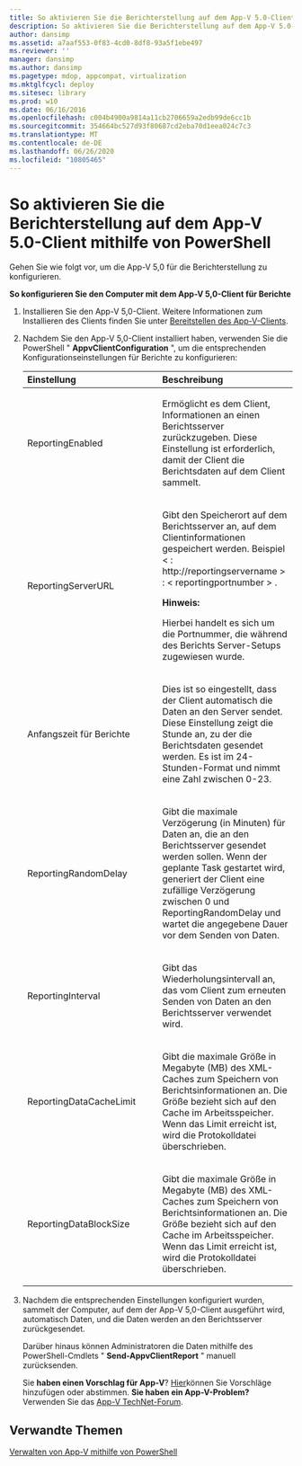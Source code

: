 ```yaml
---
title: So aktivieren Sie die Berichterstellung auf dem App-V 5.0-Client mithilfe von PowerShell
description: So aktivieren Sie die Berichterstellung auf dem App-V 5.0-Client mithilfe von PowerShell
author: dansimp
ms.assetid: a7aaf553-0f83-4cd0-8df8-93a5f1ebe497
ms.reviewer: ''
manager: dansimp
ms.author: dansimp
ms.pagetype: mdop, appcompat, virtualization
ms.mktglfcycl: deploy
ms.sitesec: library
ms.prod: w10
ms.date: 06/16/2016
ms.openlocfilehash: c004b4900a9814a11cb2706659a2edb99de6cc1b
ms.sourcegitcommit: 354664bc527d93f80687cd2eba70d1eea024c7c3
ms.translationtype: MT
ms.contentlocale: de-DE
ms.lasthandoff: 06/26/2020
ms.locfileid: "10805465"
---
```

# So aktivieren Sie die Berichterstellung auf dem App-V 5.0-Client mithilfe von PowerShell


Gehen Sie wie folgt vor, um die App-V 5,0 für die Berichterstellung zu konfigurieren.

**So konfigurieren Sie den Computer mit dem App-V 5,0-Client für Berichte**

1. Installieren Sie den App-V 5,0-Client. Weitere Informationen zum Installieren des Clients finden Sie unter [Bereitstellen des App-V-Clients](how-to-deploy-the-app-v-client-gb18030.md).

2. Nachdem Sie den App-V 5,0-Client installiert haben, verwenden Sie die PowerShell " **AppvClientConfiguration** ", um die entsprechenden Konfigurationseinstellungen für Berichte zu konfigurieren:

   <table>
   <colgroup>
   <col width="50%" />
   <col width="50%" />
   </colgroup>
   <thead>
   <tr class="header">
   <th align="left">Einstellung</th>
   <th align="left">Beschreibung</th>
   </tr>
   </thead>
   <tbody>
   <tr class="odd">
   <td align="left"><p>ReportingEnabled</p></td>
   <td align="left"><p>Ermöglicht es dem Client, Informationen an einen Berichtsserver zurückzugeben. Diese Einstellung ist erforderlich, damit der Client die Berichtsdaten auf dem Client sammelt.</p></td>
   </tr>
   <tr class="even">
   <td align="left"><p>ReportingServerURL</p></td>
   <td align="left"><p>Gibt den Speicherort auf dem Berichtsserver an, auf dem Clientinformationen gespeichert werden. Beispiel &lt; : http://reportingservername &gt; : &lt; reportingportnumber &gt; .</p>
   <div class="alert">
   <strong>Hinweis:</strong><br/><p>Hierbei handelt es sich um die Portnummer, die während des Berichts Server-Setups zugewiesen wurde.</p>
   </div>
   <div>

   </div></td>
   </tr>
   <tr class="odd">
   <td align="left"><p>Anfangszeit für Berichte</p></td>
   <td align="left"><p>Dies ist so eingestellt, dass der Client automatisch die Daten an den Server sendet. Diese Einstellung zeigt die Stunde an, zu der die Berichtsdaten gesendet werden. Es ist im 24-Stunden-Format und nimmt eine Zahl zwischen 0-23.</p></td>
   </tr>
   <tr class="even">
   <td align="left"><p>ReportingRandomDelay</p></td>
   <td align="left"><p>Gibt die maximale Verzögerung (in Minuten) für Daten an, die an den Berichtsserver gesendet werden sollen. Wenn der geplante Task gestartet wird, generiert der Client eine zufällige Verzögerung zwischen 0 und ReportingRandomDelay und wartet die angegebene Dauer vor dem Senden von Daten.</p></td>
   </tr>
   <tr class="odd">
   <td align="left"><p>ReportingInterval</p></td>
   <td align="left"><p>Gibt das Wiederholungsintervall an, das vom Client zum erneuten Senden von Daten an den Berichtsserver verwendet wird.</p></td>
   </tr>
   <tr class="even">
   <td align="left"><p>ReportingDataCacheLimit</p></td>
   <td align="left"><p>Gibt die maximale Größe in Megabyte (MB) des XML-Caches zum Speichern von Berichtsinformationen an. Die Größe bezieht sich auf den Cache im Arbeitsspeicher. Wenn das Limit erreicht ist, wird die Protokolldatei überschrieben.</p></td>
   </tr>
   <tr class="odd">
   <td align="left"><p>ReportingDataBlockSize</p></td>
   <td align="left"><p>Gibt die maximale Größe in Megabyte (MB) des XML-Caches zum Speichern von Berichtsinformationen an. Die Größe bezieht sich auf den Cache im Arbeitsspeicher. Wenn das Limit erreicht ist, wird die Protokolldatei überschrieben.</p></td>
   </tr>
   </tbody>
   </table>



3. Nachdem die entsprechenden Einstellungen konfiguriert wurden, sammelt der Computer, auf dem der App-V 5,0-Client ausgeführt wird, automatisch Daten, und die Daten werden an den Berichtsserver zurückgesendet.

   Darüber hinaus können Administratoren die Daten mithilfe des PowerShell-Cmdlets " **Send-AppvClientReport** " manuell zurücksenden.

   Sie **haben einen Vorschlag für App-V**? [Hier](http://appv.uservoice.com/forums/280448-microsoft-application-virtualization)können Sie Vorschläge hinzufügen oder abstimmen. **Sie haben ein App-V-Problem?** Verwenden Sie das [App-V TechNet-Forum](https://social.technet.microsoft.com/Forums/home?forum=mdopappv).

## Verwandte Themen


[Verwalten von App-V mithilfe von PowerShell](administering-app-v-by-using-powershell.md)









